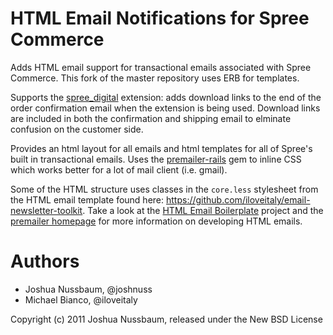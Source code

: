 HTML Email Notifications for Spree Commerce
===========================================

Adds HTML email support for transactional emails associated with Spree Commerce. This fork of the master repository uses ERB for templates.

Supports the [spree_digital](https://github.com/funkensturm/spree_digital) extension: 
adds download links to the end of the order confirmation email when the extension is being used. Download links are included in both the confirmation and shipping email to elminate confusion on the customer side.

Provides an html layout for all emails and html templates for all of Spree's built in transactional emails.
Uses the [premailer-rails](https://github.com/fphilipe/premailer-rails) gem to inline CSS which works better for a lot of mail client (i.e. gmail).

Some of the HTML structure uses classes in the `core.less` stylesheet from the HTML email template
found here: https://github.com/iloveitaly/email-newsletter-toolkit. Take a look at the [HTML Email Boilerplate](http://htmlemailboilerplate.com) project and the [premailer homepage](https://github.com/alexdunae/premailer) for more information on developing HTML emails.

Authors
===============
* Joshua Nussbaum, @joshnuss
* Michael Bianco, @iloveitaly

Copyright (c) 2011 Joshua Nussbaum, released under the New BSD License

